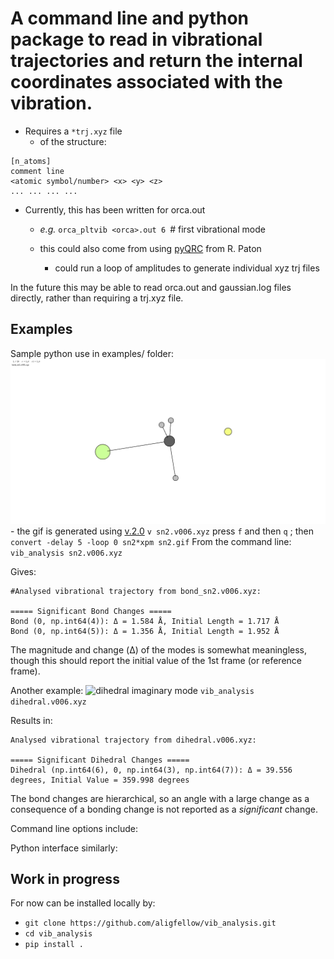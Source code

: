 # A command line and python package to read in vibrational trajectories and return the internal coordinates associated with the vibration.

- Requires a ```*trj.xyz``` file
  - of the structure:
```
[n_atoms]
comment line
<atomic symbol/number> <x> <y> <z>
... ... ... ... 
```
- Currently, this has been written for orca.out
  - _e.g._ ```orca_pltvib <orca>.out 6 ```# first vibrational mode
  - this could also come from using [pyQRC](https://github.com/patonlab/pyQRC) from R. Paton
  
     - could run a loop of amplitudes to generate individual xyz trj files
     
In the future this may be able to read orca.out and gaussian.log files directly, rather than requiring a trj.xyz file.

## Examples 
Sample python use in examples/ folder:
![sn2 imaginary mode](images/sn2.gif)
    - the gif is generated using [v.2.0](https://github.com/briling/v) ```v sn2.v006.xyz``` press `f` and then `q` ; then ```convert -delay 5 -loop 0 sn2*xpm sn2.gif```
From the command line:
  ``` vib_analysis sn2.v006.xyz ```

Gives:
```
#Analysed vibrational trajectory from bond_sn2.v006.xyz:

===== Significant Bond Changes =====
Bond (0, np.int64(4)): Δ = 1.584 Å, Initial Length = 1.717 Å
Bond (0, np.int64(5)): Δ = 1.356 Å, Initial Length = 1.952 Å
```
The magnitude and change (Δ) of the modes is somewhat meaningless, though this should report the initial value of the 1st frame (or reference frame).

Another example:
![dihedral imaginary mode](images/dihedral.gif)
```vib_analysis dihedral.v006.xyz```

Results in:
```
Analysed vibrational trajectory from dihedral.v006.xyz:

===== Significant Dihedral Changes =====
Dihedral (np.int64(6), 0, np.int64(3), np.int64(7)): Δ = 39.556 degrees, Initial Value = 359.998 degrees
```

The bond changes are hierarchical, so an angle with a large change as a consequence of a bonding change is not reported as a *significant* change.

Command line options include:

Python interface similarly:

## Work in progress
For now can be installed locally by:
- ```git clone https://github.com/aligfellow/vib_analysis.git```
- ```cd vib_analysis```
- ```pip install .```
